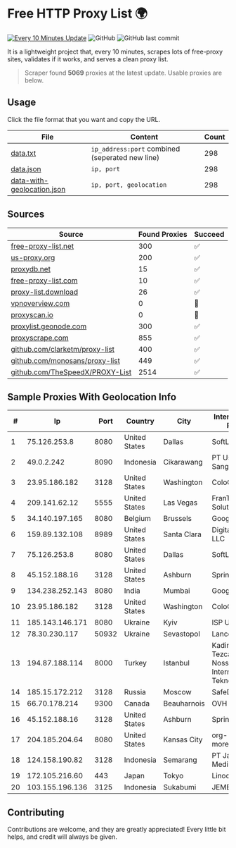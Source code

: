 
# Free HTTP Proxy List 🌍

[![Every 10 Minutes Update](https://github.com/mertguvencli/http-proxy-list/actions/workflows/main.yml/badge.svg?branch=main)](https://github.com/mertguvencli/http-proxy-list/actions/workflows/main.yml)
![GitHub](https://img.shields.io/github/license/mertguvencli/http-proxy-list)
![GitHub last commit](https://img.shields.io/github/last-commit/mertguvencli/http-proxy-list)

It is a lightweight project that, every 10 minutes, scrapes lots of free-proxy sites, validates if it works, and serves a clean proxy list.


> Scraper found **5069** proxies at the latest update. Usable proxies are below.

## Usage

Click the file format that you want and copy the URL.


|File|Content|Count|
|----|-------|-----|
|[data.txt](https://raw.githubusercontent.com/mertguvencli/http-proxy-list/main/proxy-list/data.txt)|`ip_address:port` combined (seperated new line)|298|
|[data.json](https://raw.githubusercontent.com/mertguvencli/http-proxy-list/main/proxy-list/data.json)|`ip, port`|298|
|[data-with-geolocation.json](https://raw.githubusercontent.com/mertguvencli/http-proxy-list/main/proxy-list/data-with-geolocation.json)|`ip, port, geolocation`|298|

## Sources

|Source|Found Proxies|Succeed|
|------|-------------|-------|
|[free-proxy-list.net](https://free-proxy-list.net)|300|✅|
|[us-proxy.org](https://www.us-proxy.org)|200|✅|
|[proxydb.net](http://proxydb.net)|15|✅|
|[free-proxy-list.com](https://free-proxy-list.com/?page=&port=&type%5B%5D=http&type%5B%5D=https&up_time=0&search=Search)|10|✅|
|[proxy-list.download](https://www.proxy-list.download/HTTP)|26|✅|
|[vpnoverview.com](https://vpnoverview.com/privacy/anonymous-browsing/free-proxy-servers)|0|🚫|
|[proxyscan.io](https://www.proxyscan.io)|0|🚫|
|[proxylist.geonode.com](https://proxylist.geonode.com/api/proxy-list?limit=300&page=1&sort_by=lastChecked&sort_type=desc&protocols=http,https)|300|✅|
|[proxyscrape.com](https://api.proxyscrape.com/v2/?request=displayproxies&protocol=http&timeout=10000&country=all&ssl=all&anonymity=all)|855|✅|
|[github.com/clarketm/proxy-list](https://raw.githubusercontent.com/clarketm/proxy-list/master/proxy-list-raw.txt)|400|✅|
|[github.com/monosans/proxy-list](https://raw.githubusercontent.com/monosans/proxy-list/main/proxies/http.txt)|449|✅|
|[github.com/TheSpeedX/PROXY-List](https://raw.githubusercontent.com/TheSpeedX/PROXY-List/master/http.txt)|2514|✅|


## Sample Proxies With Geolocation Info

|#|Ip|Port|Country|City|Internet Service Provider|
|-|--|----|-------|----|-------------------------|
|1|75.126.253.8|8080|United States|Dallas|SoftLayer|
|2|49.0.2.242|8090|Indonesia|Cikarawang|PT Usaha Adi Sanggoro|
|3|23.95.186.182|3128|United States|Washington|ColoCrossing|
|4|209.141.62.12|5555|United States|Las Vegas|FranTech Solutions|
|5|34.140.197.165|8080|Belgium|Brussels|Google LLC|
|6|159.89.132.108|8989|United States|Santa Clara|DigitalOcean, LLC|
|7|75.126.253.8|8080|United States|Dallas|SoftLayer|
|8|45.152.188.16|3128|United States|Ashburn|Sprint|
|9|134.238.252.143|8080|India|Mumbai|Google LLC|
|10|23.95.186.182|3128|United States|Washington|ColoCrossing|
|11|185.143.146.171|8080|Ukraine|Kyiv|ISP UTELS|
|12|78.30.230.117|50932|Ukraine|Sevastopol|Lancom Ltd.|
|13|194.87.188.114|8000|Turkey|Istanbul|Kadir Huseyin Tezcan Nosspeed Internet Teknolojileri|
|14|185.15.172.212|3128|Russia|Moscow|SafeData LLC|
|15|66.70.178.214|9300|Canada|Beauharnois|OVH SAS|
|16|45.152.188.16|3128|United States|Ashburn|Sprint|
|17|204.185.204.64|8080|United States|Kansas City|org-morenet.more.net|
|18|124.158.190.82|3128|Indonesia|Semarang|PT Jala Lintas Media|
|19|172.105.216.60|443|Japan|Tokyo|Linode, LLC|
|20|103.155.196.136|3125|Indonesia|Sukabumi|JEMBATANDATA|



## Contributing

Contributions are welcome, and they are greatly appreciated! Every
little bit helps, and credit will always be given.

